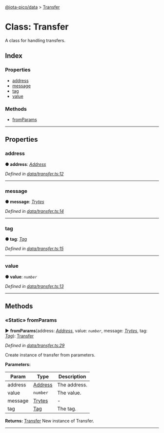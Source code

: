 [@iota-pico/data](../README.md) > [Transfer](../classes/transfer.md)



# Class: Transfer


A class for handling transfers.

## Index

### Properties

* [address](transfer.md#address)
* [message](transfer.md#message)
* [tag](transfer.md#tag)
* [value](transfer.md#value)


### Methods

* [fromParams](transfer.md#fromparams)



---
## Properties
<a id="address"></a>

###  address

**●  address**:  *[Address](address.md)* 

*Defined in [data/transfer.ts:12](https://github.com/iotaeco/iota-pico-data/blob/94a854f/src/data/transfer.ts#L12)*





___

<a id="message"></a>

###  message

**●  message**:  *[Trytes](trytes.md)* 

*Defined in [data/transfer.ts:14](https://github.com/iotaeco/iota-pico-data/blob/94a854f/src/data/transfer.ts#L14)*





___

<a id="tag"></a>

###  tag

**●  tag**:  *[Tag](tag.md)* 

*Defined in [data/transfer.ts:15](https://github.com/iotaeco/iota-pico-data/blob/94a854f/src/data/transfer.ts#L15)*





___

<a id="value"></a>

###  value

**●  value**:  *`number`* 

*Defined in [data/transfer.ts:13](https://github.com/iotaeco/iota-pico-data/blob/94a854f/src/data/transfer.ts#L13)*





___


## Methods
<a id="fromparams"></a>

### «Static» fromParams

► **fromParams**(address: *[Address](address.md)*, value: *`number`*, message: *[Trytes](trytes.md)*, tag: *[Tag](tag.md)*): [Transfer](transfer.md)



*Defined in [data/transfer.ts:29](https://github.com/iotaeco/iota-pico-data/blob/94a854f/src/data/transfer.ts#L29)*



Create instance of transfer from parameters.


**Parameters:**

| Param | Type | Description |
| ------ | ------ | ------ |
| address | [Address](address.md)   |  The address. |
| value | `number`   |  The value. |
| message | [Trytes](trytes.md)   |  - |
| tag | [Tag](tag.md)   |  The tag. |





**Returns:** [Transfer](transfer.md)
New instance of Transfer.






___


